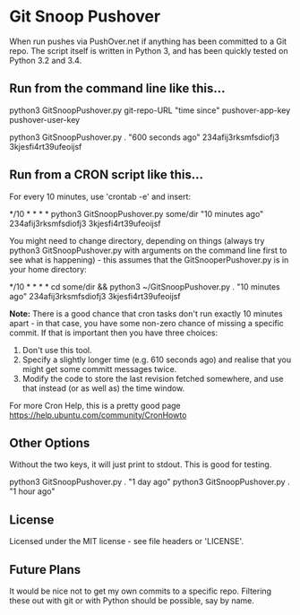Git Snoop Pushover
==================

When run pushes via PushOver.net if anything has been committed to a Git repo. The script itself 
is written in Python 3, and has been quickly tested on Python 3.2 and 3.4. 

Run from the command line like this...
--------------------------------------

python3 GitSnoopPushover.py git-repo-URL "time since" pushover-app-key pushover-user-key

python3 GitSnoopPushover.py . "600 seconds ago" 234afij3rksmfsdiofj3 3kjesfi4rt39ufeoijsf


Run from a CRON script like this...
-----------------------------------

For every 10 minutes, use 'crontab -e' and insert:

*/10 * * * * python3 GitSnoopPushover.py some/dir "10 minutes ago" 234afij3rksmfsdiofj3 3kjesfi4rt39ufeoijsf

You might need to change directory, depending on things (always try python3 GitSnoopPushover.py with arguments on the command line first to see what is happening) - this assumes that the GitSnooperPushover.py is in your home directory:

*/10 * * * * cd some/dir && python3 ~/GitSnoopPushover.py . "10 minutes ago" 234afij3rksmfsdiofj3 3kjesfi4rt39ufeoijsf


**Note:** There is a good chance that cron tasks don't run exactly 10 minutes apart - in that case, you have some non-zero chance of missing a specific commit. If that is important then you have three choices:

1. Don't use this tool.
2. Specify a slightly longer time (e.g. 610 seconds ago) and realise that you might get some committ messages twice.
3. Modify the code to store the last revision fetched somewhere, and use that instead (or as well as) the time window.


For more Cron Help, this is a pretty good page https://help.ubuntu.com/community/CronHowto


Other Options
-------------

Without the two keys, it will just print to stdout. This is good for testing.

python3 GitSnoopPushover.py . "1 day ago"
python3 GitSnoopPushover.py . "1 hour ago"



License
-------

Licensed under the MIT license - see file headers or 'LICENSE'.


Future Plans
------------

It would be nice not to get my own commits to a specific repo. Filtering these out with git 
or with Python should be possible, say by name.

